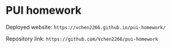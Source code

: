 # PUI homework

Deployed website: `https://vchen2266.github.io/pui-homework/`

Repository link: `https://github.com/Vchen2266/pui-homework`
